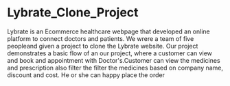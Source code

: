# Lybrate_Clone_Project
Lybrate is an Ecommerce healthcare webpage that developed an online platform to connect doctors and patients.
We wrere a team of five peopleand given a project to clone the Lybrate website. Our project demonstrates a basic flow of an our project, where a customer can view and book and appointment with Doctor's.Customer can view the medicines and prescription also filter the filter the medicines based on company name, discount and cost. He or she can happy place the order

